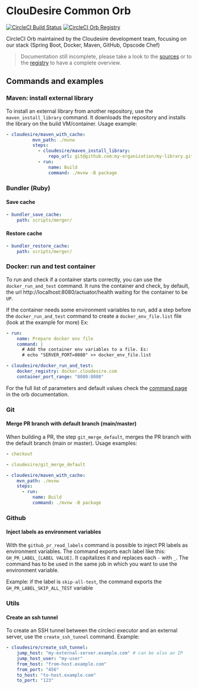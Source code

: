 
# ClouDesire Common Orb

[![CircleCI Build Status](https://circleci.com/gh/ClouDesire/circleci-orbs.svg?style=shield "CircleCI Build Status")](https://circleci.com/gh/ClouDesire/circleci-orbs) [![CircleCI Orb Registry](https://img.shields.io/badge/orb-cloudesire%2Fcommon-informational)](https://circleci.com/orbs/registry/orb/cloudesire/common)

CircleCI Orb maintained by the Cloudesire development team, focusing on our stack (Spring Boot, Docker, Maven, GitHub, Opscode Chef)

> Documentation still incomplete, please take a look to the [sources](/src) or to the [registry](https://circleci.com/developer/orbs/orb/cloudesire/common) to have a complete overview.

## Commands and examples

### Maven: install external library

To install an external library from another repository, use the `maven_install_library` command. It downloads the repository and installs the library on the build VM/container. 
Usage example:

```yaml
- cloudesire/maven_with_cache:
          mvn_path: ./mvnw
          steps:
            - cloudesire/maven_install_library:
                repo_url: git@github.com:my-organization/my-library.git
            - run:
                name: Build
                command: ./mvnw -B package
```


### Bundler (Ruby)

#### Save cache

```yaml
- bundler_save_cache:
    path: scripts/merger/
```

#### Restore cache

```yaml
- bundler_restore_cache:
    path: scripts/merger/
```
### Docker: run and test container

To run and check if a container starts correctly, you can use the `docker_run_and_test` command. It runs the container and check, by default, the url http://localhost:8080/actuator/health waiting for the container to be `UP`.

If the container needs some environment variables to run, add a step before the `docker_run_and_test` command to create a `docker_env_file.list` file (look at the example for more)
Ex: 

```yaml
- run:
    name: Prepare docker env file
    command: |
      # Add the container env variables to a file. Es:
      # echo "SERVER_PORT=8080" >> docker_env_file.list

- cloudesire/docker_run_and_test:
    docker_registry: docker.cloudesire.com
    container_port_range: "8080:8080"

```

For the full list of parameters and default values check the [command page](https://circleci.com/developer/orbs/orb/cloudesire/common#commands-docker_run_and_test) in the orb documentation.


### Git
#### Merge PR branch with default branch (main/master)

When building a PR, the step `git_merge_default`, merges the PR branch with the default branch (main or master). 
Usage examples:

```yaml
- checkout

- cloudesire/git_merge_default

- cloudesire/maven_with_cache:
    mvn_path: ./mvnw
    steps:
      - run:
          name: Build
          command: ./mvnw -B package
```

### Github
#### Inject labels as environment variables

With the `github_pr_read_labels` command is possible to inject PR labels as environment variables. The command exports each label like this: 
`GH_PR_LABEL_[LABEL VALUE]`. It capitalizes it and replaces each `-` with `_`. The command has to be used in the same job in which you want to use the environment variable. 

Example: if the label is `skip-all-test`, the command exports the `GH_PR_LABEL_SKIP_ALL_TEST` variable


### Utils
#### Create an ssh tunnel

To create an SSH tunnel between the circleci executor and an external server, use the `create_ssh_tunnel` command. Example: 

```yaml
- cloudesire/create_ssh_tunnel:
    jump_host: "my-external-server.example.com" # can be also an IP
    jump_host_user: "my-user"
    from_host: "from-host.example.com"
    from_port: "456"
    to_host: "to-host.example.com"
    to_port: "123"
```
